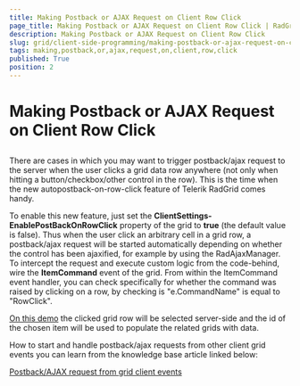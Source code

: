 ```yaml
---
title: Making Postback or AJAX Request on Client Row Click
page_title: Making Postback or AJAX Request on Client Row Click | RadGrid for ASP.NET AJAX Documentation
description: Making Postback or AJAX Request on Client Row Click
slug: grid/client-side-programming/making-postback-or-ajax-request-on-client-row-click
tags: making,postback,or,ajax,request,on,client,row,click
published: True
position: 2
---
```


# Making Postback or AJAX Request on Client Row Click



## 

There are cases in which you may want to trigger postback/ajax request to the server when the user clicks a grid data row anywhere (not only when hitting a button/checkbox/other control in the row). This is the time when the new autopostback-on-row-click feature of Telerik RadGrid comes handy.

To enable this new feature, just set the **ClientSettings-EnablePostBackOnRowClick** property of the grid to **true** (the default value is false). Thus when the user click an arbitrary cell in a grid row, a postback/ajax request will be started automatically depending on whether the control has been ajaxified, for example by using the RadAjaxManager. To intercept the request and execute custom logic from the code-behind, wire the **ItemCommand** event of the grid. From within the ItemCommand event handler, you can check specifically for whether the command was raised by clicking on a row, by checking is "e.CommandName" is equal to "RowClick".

[On this demo](https://demos.telerik.com/aspnet-ajax/grid/examples/programming/selectedvalue/defaultcs.aspx) the clicked grid row will be selected server-side and the id of the chosen item will be used to populate the related grids with data.

How to start and handle postback/ajax requests from other client grid events you can learn from the knowledge base article linked below:

[Postback/AJAX request from grid client events](https://www.telerik.com/support/kb/article/b454K-kce-b454T-cba.aspx)
